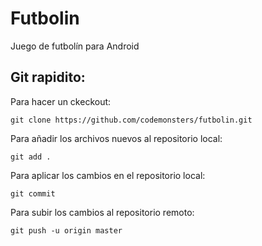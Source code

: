 # Futbolin

Juego de futbolín para Android

## Git rapidito:

Para hacer un ckeckout:
~~~
git clone https://github.com/codemonsters/futbolin.git
~~~

Para añadir los archivos nuevos al repositorio local:
~~~
git add .
~~~

Para aplicar los cambios en el repositorio local:
~~~
git commit
~~~

Para subir los cambios al repositorio remoto:
~~~
git push -u origin master
~~~
